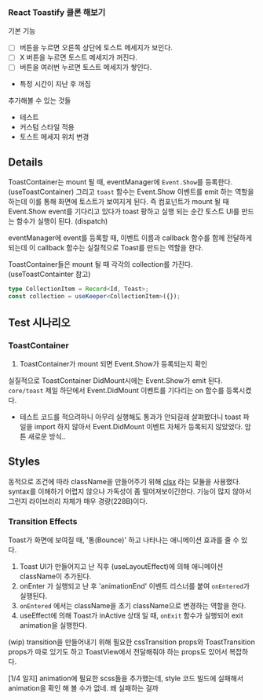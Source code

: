 ### React Toastify 클론 해보기

기본 기능

- [ ] 버튼을 누르면 오른쪽 상단에 토스트 메세지가 보인다.
- [ ] X 버튼을 누르면 토스트 메세지가 꺼진다.
- [ ] 버튼을 여러번 누르면 토스트 메세지가 쌓인다.
- 특정 시간이 지난 후 꺼짐

추가해볼 수 있는 것들

- 테스트
- 커스텀 스타일 적용
- 토스트 메세지 위치 변경

## Details

ToastContainer는 mount 될 때, eventManager에 `Event.Show`를 등록한다. (useToastContainer) 그리고 `toast` 함수는 Event.Show 이벤트를 emit 하는 역할을 하는데 이를 통해 화면에 토스트가 보여지게 된다. 즉 컴포넌트가 mount 될 때 Event.Show event를 기다리고 있다가 toast 팡하고 실행 되는 순간 토스트 UI를 만드는 함수가 실행이 된다. (dispatch)

eventManager에 event를 등록할 때, 이벤트 이름과 callback 함수를 함께 전달하게 되는데 이 callback 함수는 실질적으로 Toast를 만드는 역할을 한다.

ToastContainer들은 mount 될 때 각각의 collection<RefObject>를 가진다. (useToastContainter 참고)

```ts
type CollectionItem = Record<Id, Toast>;
const collection = useKeeper<CollectionItem>({});
```

## Test 시나리오

### ToastContainer

1. ToastContainer가 mount 되면 Event.Show가 등록되는지 확인

실질적으로 ToastContainer DidMount시에는 Event.Show가 emit 된다. `core/toast` 제일 하단에서 Event.DidMount 이벤트를 기다리는 on 함수를 등록시켰다.

- 테스트 코드를 적으려하니 아무리 실행해도 통과가 안되길래 살펴봤더니 toast 파일을 import 하지 않아서 Event.DidMount 이벤트 자체가 등록되지 않았었다. 암튼 새로운 방식..

## Styles

동적으로 조건에 따라 className을 만들어주기 위해 [clsx](https://www.npmjs.com/package/clsx) 라는 모듈을 사용했다. syntax를 이해하기 어렵지 않으나
가독성이 좀 떨어져보이긴한다. 기능이 많지 않아서 그런지 라이브러리 자체가 매우 경량(228B)이다.

### Transition Effects

Toast가 화면에 보여질 때, '통(Bounce)' 하고 나타나는 애니메이션 효과를 줄 수 있다.

1. Toast UI가 만들어지고 난 직후 (useLayoutEffect)에 의해 애니메이션 className이 추가된다.
2. onEnter 가 실행되고 난 후 'animationEnd' 이벤트 리스너를 붙여 `onEntered`가 실행된다.
3. `onEntered` 에서는 className을 초기 className으로 변경하는 역할을 한다.
4. useEffect에 의해 Toast가 inActive 상태 일 때, `onExit` 함수가 실행되어 exit animation을 실행한다.

(wip) transition을 만들어내기 위해 필요한 cssTransition props와 ToastTransition props가 따로 있기도 하고 ToastView에서 전달해줘야 하는 props도 있어서 복잡하다.

[1/4 일지] 
animation에 필요한 scss들을 추가했는데, style 코드 빌드에 실패해서 animation을 확인 해 볼 수가 없네. 왜 실패하는 걸까
